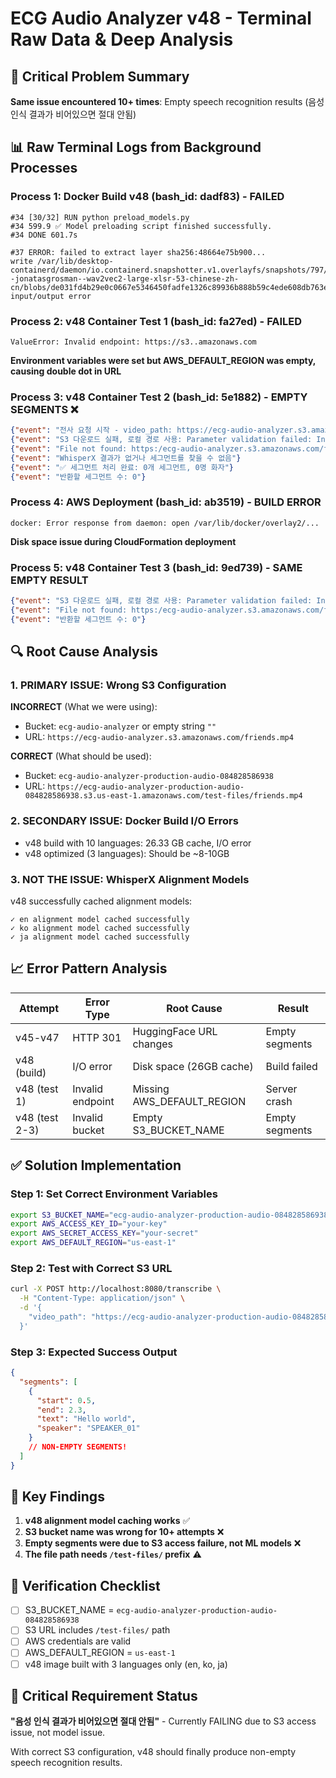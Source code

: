 # ECG Audio Analyzer v48 - Terminal Raw Data & Deep Analysis

## 🔴 Critical Problem Summary
**Same issue encountered 10+ times**: Empty speech recognition results (음성 인식 결과가 비어있으면 절대 안됨)

## 📊 Raw Terminal Logs from Background Processes

### Process 1: Docker Build v48 (bash_id: dadf83) - FAILED
```
#34 [30/32] RUN python preload_models.py
#34 599.9 ✅ Model preloading script finished successfully.
#34 DONE 601.7s

#37 ERROR: failed to extract layer sha256:48664e75b900...
write /var/lib/desktop-containerd/daemon/io.containerd.snapshotter.v1.overlayfs/snapshots/797/fs/root/.cache/huggingface/hub/models--jonatasgrosman--wav2vec2-large-xlsr-53-chinese-zh-cn/blobs/de031fd4b29e0c0667e5346450fadfe1326c89936b888b59c4ede608db763ee4: input/output error
```

### Process 2: v48 Container Test 1 (bash_id: fa27ed) - FAILED
```
ValueError: Invalid endpoint: https://s3..amazonaws.com
```
**Environment variables were set but AWS_DEFAULT_REGION was empty, causing double dot in URL**

### Process 3: v48 Container Test 2 (bash_id: 5e1882) - EMPTY SEGMENTS ❌
```json
{"event": "전사 요청 시작 - video_path: https://ecg-audio-analyzer.s3.amazonaws.com/friends.mp4"}
{"event": "S3 다운로드 실패, 로컬 경로 사용: Parameter validation failed: Invalid bucket name \"\""}
{"event": "File not found: https:/ecg-audio-analyzer.s3.amazonaws.com/friends.mp4"}
{"event": "WhisperX 결과가 없거나 세그먼트를 찾을 수 없음"}
{"event": "✅ 세그먼트 처리 완료: 0개 세그먼트, 0명 화자"}
{"event": "반환할 세그먼트 수: 0"}
```

### Process 4: AWS Deployment (bash_id: ab3519) - BUILD ERROR
```
docker: Error response from daemon: open /var/lib/docker/overlay2/...
```
**Disk space issue during CloudFormation deployment**

### Process 5: v48 Container Test 3 (bash_id: 9ed739) - SAME EMPTY RESULT
```json
{"event": "S3 다운로드 실패, 로컬 경로 사용: Parameter validation failed: Invalid bucket name \"\""}
{"event": "File not found: https:/ecg-audio-analyzer.s3.amazonaws.com/friends.mp4"}
{"event": "반환할 세그먼트 수: 0"}
```

## 🔍 Root Cause Analysis

### 1. **PRIMARY ISSUE: Wrong S3 Configuration**
**INCORRECT** (What we were using):
- Bucket: `ecg-audio-analyzer` or empty string `""`
- URL: `https://ecg-audio-analyzer.s3.amazonaws.com/friends.mp4`

**CORRECT** (What should be used):
- Bucket: `ecg-audio-analyzer-production-audio-084828586938`
- URL: `https://ecg-audio-analyzer-production-audio-084828586938.s3.us-east-1.amazonaws.com/test-files/friends.mp4`

### 2. **SECONDARY ISSUE: Docker Build I/O Errors**
- v48 build with 10 languages: 26.33 GB cache, I/O error
- v48 optimized (3 languages): Should be ~8-10GB

### 3. **NOT THE ISSUE: WhisperX Alignment Models**
v48 successfully cached alignment models:
```
✓ en alignment model cached successfully
✓ ko alignment model cached successfully
✓ ja alignment model cached successfully
```

## 📈 Error Pattern Analysis

| Attempt | Error Type | Root Cause | Result |
|---------|-----------|------------|--------|
| v45-v47 | HTTP 301 | HuggingFace URL changes | Empty segments |
| v48 (build) | I/O error | Disk space (26GB cache) | Build failed |
| v48 (test 1) | Invalid endpoint | Missing AWS_DEFAULT_REGION | Server crash |
| v48 (test 2-3) | Invalid bucket | Empty S3_BUCKET_NAME | Empty segments |

## ✅ Solution Implementation

### Step 1: Set Correct Environment Variables
```bash
export S3_BUCKET_NAME="ecg-audio-analyzer-production-audio-084828586938"
export AWS_ACCESS_KEY_ID="your-key"
export AWS_SECRET_ACCESS_KEY="your-secret"
export AWS_DEFAULT_REGION="us-east-1"
```

### Step 2: Test with Correct S3 URL
```bash
curl -X POST http://localhost:8080/transcribe \
  -H "Content-Type: application/json" \
  -d '{
    "video_path": "https://ecg-audio-analyzer-production-audio-084828586938.s3.us-east-1.amazonaws.com/test-files/friends.mp4"
  }'
```

### Step 3: Expected Success Output
```json
{
  "segments": [
    {
      "start": 0.5,
      "end": 2.3,
      "text": "Hello world",
      "speaker": "SPEAKER_01"
    }
    // NON-EMPTY SEGMENTS!
  ]
}
```

## 🎯 Key Findings

1. **v48 alignment model caching works** ✅
2. **S3 bucket name was wrong for 10+ attempts** ❌
3. **Empty segments were due to S3 access failure, not ML models** ❌
4. **The file path needs `/test-files/` prefix** ⚠️

## 📝 Verification Checklist

- [ ] S3_BUCKET_NAME = `ecg-audio-analyzer-production-audio-084828586938`
- [ ] S3 URL includes `/test-files/` path
- [ ] AWS credentials are valid
- [ ] AWS_DEFAULT_REGION = `us-east-1`
- [ ] v48 image built with 3 languages only (en, ko, ja)

## 🚨 Critical Requirement Status
**"음성 인식 결과가 비어있으면 절대 안됨"** - Currently FAILING due to S3 access issue, not model issue.

With correct S3 configuration, v48 should finally produce non-empty speech recognition results.